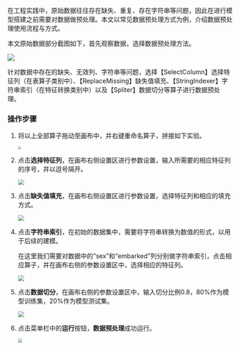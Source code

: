 
在工程实践中，原始数据往往存在缺失、重复、存在字符串等问题，因此在进行模型搭建之前需要对数据做预处理。本文以常见数据预处理方式为例，介绍数据预处理使用流程与方式。

   本文原始数据部分截图如下，首先观察数据，选择数据预处理方法。


   ![](https://main.qcloudimg.com/raw/50bebf86bf3b351f71221ce2fa247d93.png)

  针对数据中存在的缺失、无效列、字符串等问题，选择【SelectColumn】选择特征列（在表算子类别中）、【ReplaceMissing】缺失值填充、【StringIndexer】字符串索引（在特征转换类别中）以及【Spliter】数据切分等算子进行数据预处理。

### 操作步骤

1. 将以上全部算子拖动至画布中，并右键重命名算子，拼接如下实验。

   <img src="https://main.qcloudimg.com/raw/f100d6543aa231bb5da62b50a7b41366.png" style="zoom:40%">

2. 点击**选择特征列**，在画布右侧设置区进行参数设置，输入所需要的相应特征列的序号，并以逗号隔开。

   <img src="https://main.qcloudimg.com/raw/4429ade4a6843ebb34ca4286958b0039.png" style="zoom:80%">
   
3. 点击**缺失值填充**，在画布右侧设置区进行参数设置，选择特征列和相应的填充方式。

   <img src="https://main.qcloudimg.com/raw/40399f8f56088e9a968fc4cb268ecaa5.png" style="zoom:80%">
   
4. 点击**字符串索引**，在初始的数据集中，需要将字符串转换为数值的形式，以用于后续的建模。 

   在这里我们需要对数据中的“sex”和“embarked”列分别做字符串索引，点击相应算子，并在画布右侧的参数设置区中，选择相应的特征列。    

   <img src="https://main.qcloudimg.com/raw/b2d22cb9ed2ef0bc0be498808315bb19.png" style="zoom:80%">

5. 点击**数据切分**，在画布右侧的参数设置区中，输入切分比例0.8，80%作为模型训练集，20%作为模型测试集。
  
   <img src="https://main.qcloudimg.com/raw/743ecbe48bea6e31b91b8ee29a643680.png" style="zoom:80%">
   
6. 点击菜单栏中的**运行**按钮，**数据预处理**成功运行。
  
   <img src="https://main.qcloudimg.com/raw/4282b404767526d677f9968e8676d939.png" style="zoom:60%">   


